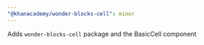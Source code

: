 ```yaml
---
"@khanacademy/wonder-blocks-cell": minor
---
```


Adds `wonder-blocks-cell` package and the BasicCell component
